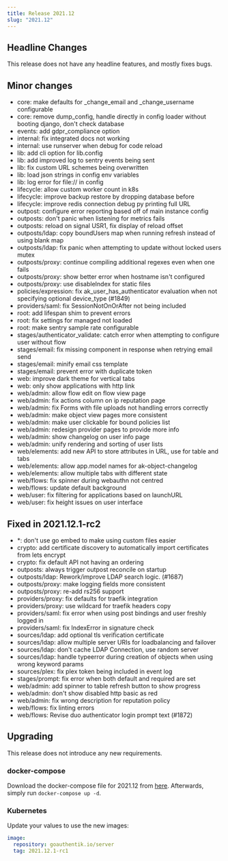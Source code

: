```yaml
---
title: Release 2021.12
slug: "2021.12"
---
```


## Headline Changes

This release does not have any headline features, and mostly fixes bugs.

## Minor changes

- core: make defaults for _change_email and _change_username configurable
- core: remove dump_config, handle directly in config loader without booting django, don't check database
- events: add gdpr_compliance option
- internal: fix integrated docs not working
- internal: use runserver when debug for code reload
- lib: add cli option for lib.config
- lib: add improved log to sentry events being sent
- lib: fix custom URL schemes being overwritten
- lib: load json strings in config env variables
- lib: log error for file:// in config
- lifecycle: allow custom worker count in k8s
- lifecycle: improve backup restore by dropping database before
- lifecycle: improve redis connection debug py printing full URL
- outpost: configure error reporting based off of main instance config
- outposts: don't panic when listening for metrics fails
- outposts: reload on signal USR1, fix display of reload offset
- outposts/ldap: copy boundUsers map when running refresh instead of using blank map
- outposts/ldap: fix panic when attempting to update without locked users mutex
- outposts/proxy: continue compiling additional regexes even when one fails
- outposts/proxy: show better error when hostname isn't configured
- outposts/proxy: use disableIndex for static files
- policies/expression: fix ak_user_has_authenticator evaluation when not specifying optional device_type (#1849)
- providers/saml: fix SessionNotOnOrAfter not being included
- root: add lifespan shim to prevent errors
- root: fix settings for managed not loaded
- root: make sentry sample rate configurable
- stages/authenticator_validate: catch error when attempting to configure user without flow
- stages/email: fix missing component in response when retrying email send
- stages/email: minify email css template
- stages/email: prevent error with duplicate token
- web: improve dark theme for vertical tabs
- web: only show applications with http link
- web/admin: allow flow edit on flow view page
- web/admin: fix actions column on ip reputation page
- web/admin: fix Forms with file uploads not handling errors correctly
- web/admin: make object view pages more consistent
- web/admin: make user clickable for bound policies list
- web/admin: redesign provider pages to provide more info
- web/admin: show changelog on user info page
- web/admin: unify rendering and sorting of user lists
- web/elements: add new API to store attributes in URL, use for table and tabs
- web/elements: allow app.model names for ak-object-changelog
- web/elements: allow multiple tabs with different state
- web/flows: fix spinner during webauthn not centred
- web/flows: update default background
- web/user: fix filtering for applications based on launchURL
- web/user: fix height issues on user interface

## Fixed in 2021.12.1-rc2

- *: don't use go embed to make using custom files easier
- crypto: add certificate discovery to automatically import certificates from lets encrypt
- crypto: fix default API not having an ordering
- outposts: always trigger outpost reconcile on startup
- outposts/ldap: Rework/improve LDAP search logic. (#1687)
- outposts/proxy: make logging fields more consistent
- outposts/proxy: re-add rs256 support
- providers/proxy: fix defaults for traefik integration
- providers/proxy: use wildcard for traefik headers copy
- providers/saml: fix error when using post bindings and user freshly logged in
- providers/saml: fix IndexError in signature check
- sources/ldap: add optional tls verification certificate
- sources/ldap: allow multiple server URIs for loadbalancing and failover
- sources/ldap: don't cache LDAP Connection, use random server
- sources/ldap: handle typeerror during creation of objects when using wrong keyword params
- sources/plex: fix plex token being included in event log
- stages/prompt: fix error when both default and required are set
- web/admin: add spinner to table refresh button to show progress
- web/admin: don't show disabled http basic as red
- web/admin: fix wrong description for reputation policy
- web/flows: fix linting errors
- web/flows: Revise duo authenticator login prompt text (#1872)

## Upgrading

This release does not introduce any new requirements.

### docker-compose

Download the docker-compose file for 2021.12 from [here](https://goauthentik.io/version/2021.12/docker-compose.yml). Afterwards, simply run `docker-compose up -d`.

### Kubernetes

Update your values to use the new images:

```yaml
image:
  repository: goauthentik.io/server
  tag: 2021.12.1-rc1
```
